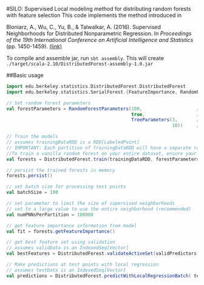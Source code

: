 #SILO: Supervised Local modeling method for distributing random forests with feature selection
This code implements the method introduced in

Bloniarz, A., Wu, C., Yu, B., & Talwalkar, A. (2016). Supervised Neighborhoods for Distributed Nonparametric Regression. In *Proceedings of the 19th International Conference on Artificial Intelligence and Statistics* (pp. 1450-1459). [(link)](http://www.jmlr.org/proceedings/papers/v51/bloniarz16.pdf)

To compile and assemble jar, run `sbt assembly`. This will create `./target/scala-2.10/DistributedForest-assembly-1.0.jar`

##Basic usage
```scala
import edu.berkeley.statistics.DistributedForest.DistributedForest
import edu.berkeley.statistics.SerialForest.{FeatureImportance, RandomForestParameters, TreeParameters, RandomForest}

// Set random forest parameters
val forestParameters = RandomForestParameters(100,                    // Number of trees
                                              true,                   // Resample with replacement?
                                              TreeParameters(3,       // mtry
                                                             10))     // max number of training points in leaf node

// Train the models
// assumes trainingDataRDD is a RDD[LabeledPoint]
// IMPORTANT: Each partition of trainingDataRDD will have a separate random forest trained on it (data parallelism). 
//To train a vanilla random forest on your entire dataset, ensure your RDD only has 1 partition.
val forests = DistributedForest.train(trainingDataRDD, forestParameters)

// persist the trained forests in memory
forests.persist()

// set batch size for processing test points
val batchSize = 100

// set parameter to limit the size of supervised neighborhoods
// set to a large value to use the entire neighborhood (recommended)
val numPNNsPerPartition = 100000  

// get feature importance information from model
val fit = forests.getFeatureImportance()

// get best feature set using validation
// assumes validData is an IndexedSeq[Vector]
val bestFeatures = DistributedForest.validateActiveSet(validPredictors, validLabels, forests, nPnnsPerPartition, batchSize, fit)

// Make predictions at test points with local regression
// assumes testData is an IndexedSeq[Vector]
val predictions = DistributedForest.predictWithLocalRegressionBatch( testPredictors, forests, nPnnsPerPartition, batchSize, fit.getTopFeatures(bestFeatures))

```


